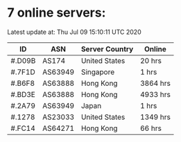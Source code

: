 # 7 online servers:

Latest update at: Thu Jul 09 15:10:11 UTC 2020

| ID | ASN | Server Country | Online |
| -- | --- | -------------- | ------ |
| #.D09B | AS174 | United States | 20 hrs |
| #.7F1D | AS63949 | Singapore | 1 hrs |
| #.B6F8 | AS63888 | Hong Kong | 3864 hrs |
| #.BD3E | AS63888 | Hong Kong | 4933 hrs |
| #.2A79 | AS63949 | Japan | 1 hrs |
| #.1278 | AS23033 | United States | 1349 hrs |
| #.FC14 | AS64271 | Hong Kong | 66 hrs |

